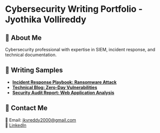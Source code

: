 # Cybersecurity Writing Portfolio - Jyothika Vollireddy

## 🔹 About Me
Cybersecurity professional with expertise in SIEM, incident response, and technical documentation.

## 🔹 Writing Samples
- **[Incident Response Playbook: Ransomware Attack](incident-response.md)**
- **[Technical Blog: Zero-Day Vulnerabilities](zero-day.md)**
- **[Security Audit Report: Web Application Analysis](security-audit.md)**

## 🔹 Contact Me
📧 Email: jkvreddy2000@gmail.com  
🔗 [LinkedIn](https://www.linkedin.com/in/jyothika-vollireddy-3271531a4/)  
